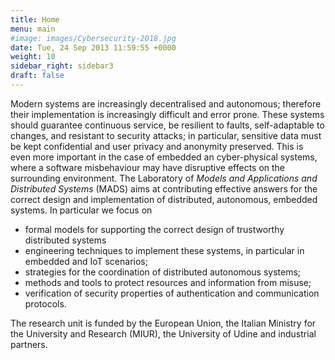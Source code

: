 ```yaml
---
title: Home
menu: main
#image: images/Cybersecurity-2018.jpg
date: Tue, 24 Sep 2013 11:59:55 +0000
weight: 10
sidebar_right: sidebar3
draft: false
--- 
```

Modern systems are increasingly decentralised and autonomous; therefore their implementation is increasingly difficult and error prone. These systems should guarantee continuous service, be resilient to faults, self-adaptable to changes, and resistant to security attacks; in particular, sensitive data must be kept confidential and user privacy and anonymity preserved. This is even more important in the case of embedded an cyber-physical systems, where a software misbehaviour may have disruptive effects on the surrounding environment. The Laboratory of _Models and Applications and Distributed Systems_ (MADS) aims at contributing effective answers for the correct design and implementation of distributed, autonomous, embedded systems. In particular we focus on

*   formal models for supporting the correct design of trustworthy distributed systems
*   engineering techniques to implement these systems, in particular in embedded and IoT scenarios;
*   strategies for the coordination of distributed autonomous systems;
*   methods and tools to protect resources and information from misuse;
*   verification of security properties of authentication and communication protocols.

The research unit is funded by the European Union, the Italian Ministry for the University and Research (MIUR), the University of Udine and industrial partners.
